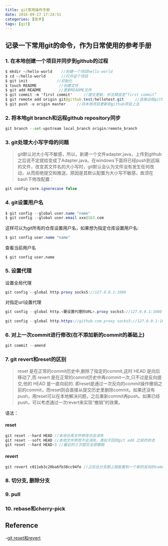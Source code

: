 ```yaml
---
title: git常用操作手册
date: 2016-09-27 17:24:51
categories: [技术]
tags: [git]
---
```


## 记录一下常用git的命令，作为日常使用的参考手册

### 1. 在本地创建一个项目并同步到github的过程

```java
$ mkdir ~/hello-world    //创建一个项目hello-world
$ cd ~/hello-world       //打开这个项目
$ git init             //初始化 
$ touch README   		//创建文件
$ git add README        //更新README文件
$ git commit -m 'first commit'     //提交更新，并注释信息“first commit”
$ git remote add origin git@github.test/hellotest.git     //连接远程github项目  
$ git push -u origin master     //将本地项目更新到github项目上去
```

### 2.  将本地git branch和远程github repository同步

```python
git branch --set-upstream local_branch origin/remote_branch
```

<!--more-->

### 3. git处理大小写字母的问题

> git默认对大小写不敏感，所以，新建一个文件adapter.java，上传到github之后说不定就给变成了Adapter.java。在windows下面将已经push到远端的文件，改变其文件名的大小写时，git默认会认为文件没有发生任何改动，从而拒绝提交和推送，原因是其默认配置为大小写不敏感，故须在bash下修改配置：

```java
git config core.ignorecase false 
```

### 4. git设置用户名

```java
$ git config --global user.name "name"
$ git config --global user.email xxx@163.com
```
这样可以为git所有的仓库设置用户名，如果想为指定仓库设置用户名:

```java
$ git config user.name "name"
```
查看当前用户名
```
$ git config user.name 
```

### 5. 设置代理

设置全局代理
```java
git config --global http.proxy socks5://127.0.0.1:1080
```

对指定url设置代理
```java
git config --global http.<要设置代理的URL>.proxy socks5://127.0.0.1:1080
 
git config --global http.https://github.com.proxy socks5://127.0.0.1:1080
```

### 6. 对上一次commit进行修改(在不添加新的commit的基础上)
```java
git commit --amend
```

### 7. git revert和reset的区别
> reset 是在正常的commit历史中,删除了指定的commit,这时 HEAD 是向后移动了,而 revert 是在正常的commit历史中再commit一次,只不过是反向提交,他的 HEAD 是一直向前的. 即reset是通过一次反向的commit操作撤销之前的commit，而reset则会直接从提交历史里删除commit。如果还没有push，用reset可以在本地解决问题，之后重新commit再push。如果已经push，可以考虑通过一次revert来实现“撤销”的效果。


语法：
#### reset
```java
git reset --hard HEAD //本地仓库文件修改也会消失
git reset --soft HEAD //本地文件修改不会消失，类似于回到git add 之前的状态
git reset --hard HEAD~3 //最近的三次提交全部撤销
```

#### revert
```java
git revert c011eb3c20ba6fb38cc94fe //之后在分支图上就能看到一个新的反向的commit，push即可。
```

### 8. 切分支, 删除分支


### 9. pull

### 10. rebase和cherry-pick


## Reference
-[git reset和revert](http://yijiebuyi.com/blog/8f985d539566d0bf3b804df6be4e0c90.html) 
